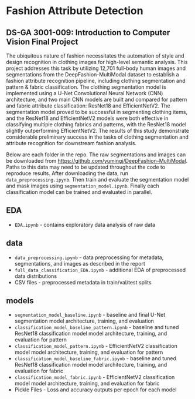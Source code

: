 # Fashion Attribute Detection
## DS-GA 3001-009: Introduction to Computer Vision Final Project

The ubiquitous nature of fashion necessitates the automation of style and design recognition in clothing images for high-level semantic analysis. This project addresses this task by utilizing 12,701 full-body human images and segmentations from the DeepFashion-MultiModal dataset to establish a fashion attribute recognition pipeline, including clothing segmentation and pattern \& fabric classification.  The clothing segmentation model is implemented using a U-Net Convolutional Neural Network (CNN) architecture, and two main CNN models are built and compared for pattern and fabric attribute classification: ResNet18 and EfficientNetV2.  The segmentation model proved to be successful in segmenting clothing items, and the ResNet18 and EfficientNetV2 models were both effective in classifying multiple clothing fabrics and patterns, with the ResNet18 model slightly outperforming EfficientNetV2. The results of this study demonstrate considerable preliminary success in the tasks of clothing segmentation and attribute recognition for downstream fashion analysis.

Below are each folder in the repo.  The raw segmentations and images can be downloaded from https://github.com/yumingj/DeepFashion-MultiModal.  Paths to this data may need to be updated throughout the code to reproduce results.  After downloading the data, run `data_preprocessing.ipynb`.  Then train and evaluate the segmentation model and mask images using `segmentation_model.ipynb`.  Finally each classification model can be trained and evaluated in parallel.

## EDA
- `EDA.ipynb` - contains exploratory data analysis of raw data
  
## data
- `data_preprocessing.ipynb` - data preprocessing for metadata, segmentations, and images as described in the report
- `full_data_classification_EDA.ipynb` - additional EDA of preprocessed data distributions
- CSV files - preprocessed metadata in train/val/test splits
  
## models
- `segmentation_model_baseline.ipynb` - baseline and final U-Net segmentation model architecture, training, and evaluation
- `classification_model_baseline_pattern.ipynb` - baseline and tuned ResNet18 classification model model architecture, training, and evaluation for pattern
- `classification_model_pattern.ipynb` - EfficientNetV2 classification model model architecture, training, and evaluation for pattern
- `classification_model_baseline_fabric.ipynb` - baseline and tuned ResNet18 classification model model architecture, training, and evaluation for fabric
- `classification_model_fabric.ipynb` - EfficientNetV2 classification model model architecture, training, and evaluation for fabric
- Pickle Files - Loss and accuracy outputs per epoch for each model

